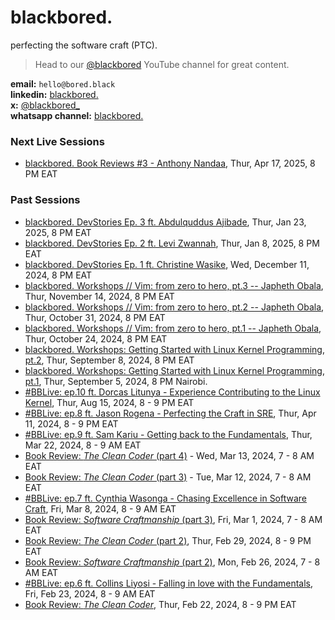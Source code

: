 # blackbored.

perfecting the software craft (PTC).

> Head to our [@blackbored](https://youtube.com/@blackbored) YouTube channel for great content.

**email:** `hello@bored.black` <br/>
**linkedin:** [blackbored.](https://www.linkedin.com/company/blackbored/) <br/>
**x:** [@blackbored_](https://x.com/blackbored_) <br/>
**whatsapp channel:** [blackbored.](https://whatsapp.com/channel/0029VaQb4mj4tRrs0ldS240T)

### Next Live Sessions

* [blackbored. Book Reviews #3 - Anthony Nandaa](https://www.youtube.com/watch?v=KJ7-5ATwb8c), Thur, Apr 17, 2025, 8 PM EAT

### Past Sessions
* [blackbored. DevStories Ep. 3 ft. Abdulquddus Ajibade](https://www.youtube.com/watch?v=BEMw8l1mJMc), Thur, Jan 23, 2025, 8 PM EAT
* [blackbored. DevStories Ep. 2 ft. Levi Zwannah](https://www.youtube.com/watch?v=uH7jNpIHx2Y), Thur, Jan 8, 2025, 8 PM EAT
* [blackbored. DevStories Ep. 1 ft. Christine Wasike](https://www.youtube.com/watch?v=fHylOYOEu6I), Wed, December 11, 2024, 8 PM EAT
* [blackbored. Workshops // Vim: from zero to hero, pt.3 -- Japheth Obala](https://www.youtube.com/watch?v=Nc0pDW5V9mc), Thur, November 14, 2024, 8 PM EAT
* [blackbored. Workshops // Vim: from zero to hero, pt.2 -- Japheth Obala](https://www.youtube.com/watch?v=jY58aEApDvs), Thur, October 31, 2024, 8 PM EAT
* [blackbored. Workshops // Vim: from zero to hero, pt.1 -- Japheth Obala](https://www.youtube.com/watch?v=FI4tmsp327k), Thur, October 24, 2024, 8 PM EAT
* [blackbored. Workshops: Getting Started with Linux Kernel Programming, pt.2](https://www.youtube.com/watch?v=pbMHGxpkpSY&list=PLvW2YStuTWwB681rqas-89hovvFxod7Sf&index=3), Thur, September 8, 2024, 8 PM EAT
* [blackbored. Workshops: Getting Started with Linux Kernel Programming, pt.1](https://streamyard.com/watch/DHk25PmkiMrT), Thur, September 5, 2024, 8 PM Nairobi.
* [#BBLive: ep.10 ft. Dorcas Litunya - Experience Contributing to the Linux Kernel](https://www.youtube.com/watch?v=1jy067K8PkM&list=PLvW2YStuTWwB681rqas-89hovvFxod7Sf&index=2), Thur, Aug 15, 2024, 8 - 9 PM EAT
* [#BBLive: ep.8 ft. Jason Rogena - Perfecting the Craft in SRE](https://www.youtube.com/watch?v=WpG_07JLxGM), Thur, Apr 11, 2024, 8 - 9 PM EAT
* [#BBLive: ep.9 ft. Sam Kariu - Getting back to the Fundamentals](https://www.youtube.com/watch?v=aGGLMnmvB2s), Thur, Mar 22, 2024, 8 - 9 AM EAT
* [Book Review: _The Clean Coder_ (part 4)](https://www.youtube.com/watch?v=Iq_aSpIZUTY) - Wed, Mar 13, 2024, 7 - 8 AM EAT
* [Book Review: _The Clean Coder_ (part 3)](https://www.youtube.com/watch?v=BAr3AquWRkw) - Tue, Mar 12, 2024, 7 - 8 AM EAT
* [#BBLive: ep.7 ft. Cynthia Wasonga - Chasing Excellence in Software Craft](https://www.youtube.com/watch?v=4XfKJ7Bbhmo), Fri, Mar 8, 2024, 8 - 9 AM EAT
* [Book Review: _Software Craftmanship_ (part 3)](https://www.youtube.com/watch?v=3fD1A6VcQxc), Fri, Mar 1, 2024, 7 - 8 AM EAT
* [Book Review: _The Clean Coder_ (part 2)](https://www.youtube.com/watch?v=N4MhRhoGCgs), Thur, Feb 29, 2024, 8 - 9 PM EAT
* [Book Review: _Software Craftmanship_ (part 2)](https://www.youtube.com/watch?v=x5VA3cEB7gM), Mon, Feb 26, 2024, 7 - 8 AM EAT
* [#BBLive: ep.6 ft. Collins Liyosi - Falling in love with the Fundamentals](https://www.youtube.com/watch?v=4tQ4tLdr3xM), Fri, Feb 23, 2024, 8 - 9 AM EAT
* [Book Review: _The Clean Coder_](https://www.youtube.com/watch?v=vh0Z-8F1fGM), Thur, Feb 22, 2024, 8 - 9 PM EAT
